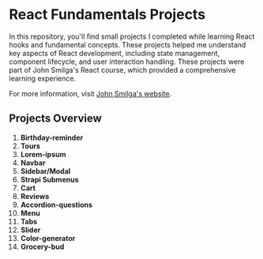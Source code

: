 # React Fundamentals Projects

In this repository, you'll find small projects I completed while learning React hooks and fundamental concepts. These projects helped me understand key aspects of React development, including state management, component lifecycle, and user interaction handling. These projects were part of John Smilga's React course, which provided a comprehensive learning experience.

For more information, visit [John Smilga's website](https://johnsmilga.com/).

## Projects Overview

1. **Birthday-reminder**
2. **Tours**
3. **Lorem-ipsum**
4. **Navbar**
5. **Sidebar/Modal**
6. **Strapi Submenus**
7. **Cart**
8. **Reviews**
9. **Accordion-questions**
10. **Menu**
11. **Tabs**
12. **Slider**
13. **Color-generator**
14. **Grocery-bud**


